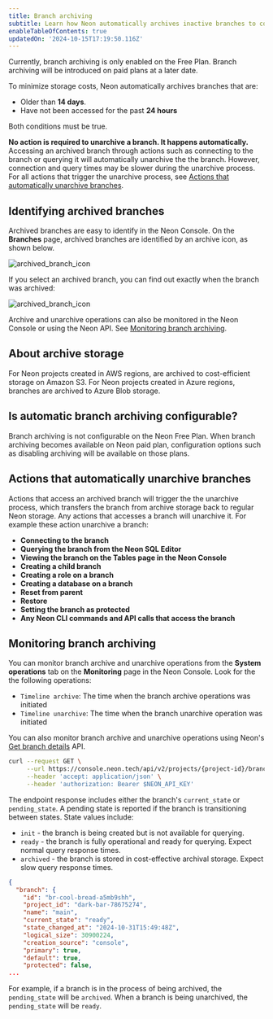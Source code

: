 ```yaml
---
title: Branch archiving
subtitle: Learn how Neon automatically archives inactive branches to cost-effective archive storage
enableTableOfContents: true
updatedOn: '2024-10-15T17:19:50.116Z'
---
```


<Admonition type="note" title="Only enabled on the Free Plan">
Currently, branch archiving is only enabled on the Free Plan. Branch archiving will be introduced on paid plans at a later date.
</Admonition>

To minimize storage costs, Neon automatically archives branches that are:

- Older than **14 days**. 
- Have not been accessed for the past **24 hours**

Both conditions must be true.

**No action is required to unarchive a branch. It happens automatically.** Accessing an archived branch through actions such as connecting to the branch or querying it will automatically unarchive the the branch. However, connection and query times may be slower during the unarchive process. For all actions that trigger the unarchive process, see [Actions that automatically unarchive branches](#actions-that-automatically-unarchive-branches).

## Identifying archived branches

Archived branches are easy to identify in the Neon Console. On the **Branches** page, archived branches are identified by an archive icon, as shown below.

![archived_branch_icon](/docs/guides/archived_branch_icon.png)

If you select an archived branch, you can find out exactly when the branch was archived:

![archived_branch_icon](/docs/guides/archived_branch_details.png)

Archive and unarchive operations can also be monitored in the Neon Console or using the Neon API. See [Monitoring branch archiving](#monitoring-branch-archiving).  

## About archive storage

For Neon projects created in AWS regions, are archived to cost-efficient storage on Amazon S3. For Neon projects created in Azure regions, branches are archived to Azure Blob storage.

## Is automatic branch archiving configurable?

Branch archiving  is not configurable on the Neon Free Plan. When branch archiving becomes available on Neon paid plan, configuration options such as disabling archiving will be available on those plans.

## Actions that automatically unarchive branches

Actions that access an archived branch will trigger the the unarchive process, which transfers the branch from archive storage back to regular Neon storage. Any actions that accesses a branch will unarchive it. For example these action unarchive a branch:

- **Connecting to the branch**
- **Querying the branch from the Neon SQL Editor**
- **Viewing the branch on the Tables page in the Neon Console**
- **Creating a child branch**
- **Creating a role on a branch**
- **Creating a database on a branch**
- **Reset from parent**
- **Restore**
- **Setting the branch as protected**
- **Any Neon CLI commands and API calls that access the branch**

## Monitoring branch archiving

You can monitor branch archive and unarchive operations from the **System operations** tab on the **Monitoring** page in the Neon Console. Look for the the following operations:

- `Timeline archive`: The time when the branch archive operations was initiated
- `Timeline unarchive`: The time when the branch unarchive operation was initiated

You can also monitor branch archive and unarchive operations using Neon's [Get branch details](https://api-docs.neon.tech/reference/getprojectbranch) API.

```bash
curl --request GET \
     --url https://console.neon.tech/api/v2/projects/{project-id}/branches/{branch_id} \
     --header 'accept: application/json' \
     --header 'authorization: Bearer $NEON_API_KEY'
```

The endpoint response includes either the branch's `current_state` or `pending_state`. A pending state is reported if the branch is transitioning between states. State values include:

- `init` - the branch is being created but is not available for querying.
- `ready` - the branch is fully operational and ready for querying. Expect normal query response times.
- `archived` - the branch is stored in cost-effective archival storage. Expect slow query response times.

```json {6}
{
  "branch": {
    "id": "br-cool-bread-a5mb9shh",
    "project_id": "dark-bar-78675274",
    "name": "main",
    "current_state": "ready",
    "state_changed_at": "2024-10-31T15:49:48Z",
    "logical_size": 30900224,
    "creation_source": "console",
    "primary": true,
    "default": true,
    "protected": false,
...
```

For example, if a branch is in the process of being archived, the `pending_state` will be `archived`. When a branch is being unarchived, the `pending_state` will be `ready`.
